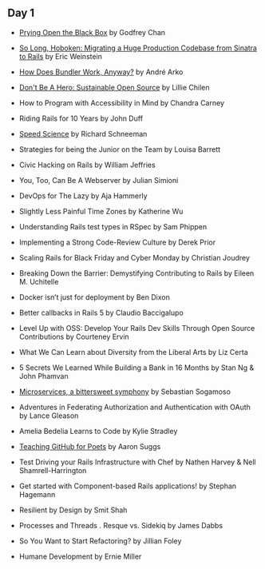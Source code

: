 ## Day 1

- [Prying Open the Black Box](https://speakerdeck.com/chancancode/prying-open-the-black-box)
  by Godfrey Chan

- [So Long, Hoboken: Migrating a Huge Production Codebase from Sinatra to Rails](https://speakerdeck.com/ericqweinstein/so-long-hoboken-migrating-from-sinatra-to-rails)
  by Eric Weinstein

- [How Does Bundler Work, Anyway?](https://speakerdeck.com/indirect/how-does-bundler-work-anyway)
  by André Arko

- [Don't Be A Hero: Sustainable Open Source](https://speakerdeck.com/lilliealbert/dont-be-a-hero-sustainable-open-source)
  by Lillie Chilen

- How to Program with Accessibility in Mind
  by Chandra Carney

- Riding Rails for 10 Years
  by John Duff

- [Speed Science](https://speakerdeck.com/schneems/speed-science)
  by Richard Schneeman

- Strategies for being the Junior on the Team
  by Louisa Barrett

- Civic Hacking on Rails
  by William Jeffries

- You, Too, Can Be A Webserver
  by Julian Simioni

- DevOps for The Lazy
  by Aja Hammerly

- Slightly Less Painful Time Zones
  by Katherine Wu

- Understanding Rails test types in RSpec
  by Sam Phippen

- Implementing a Strong Code-Review Culture
  by Derek Prior

- Scaling Rails for Black Friday and Cyber Monday
  by Christian Joudrey

- Breaking Down the Barrier: Demystifying Contributing to Rails
  by Eileen M. Uchitelle

- Docker isn’t just for deployment
  by Ben Dixon

- Better callbacks in Rails 5
  by Claudio Baccigalupo

- Level Up with OSS: Develop Your Rails Dev Skills Through Open Source Contributions
  by Courteney Ervin

- What We Can Learn about Diversity from the Liberal Arts
  by Liz Certa

- 5 Secrets We Learned While Building a Bank in 16 Months
  by Stan Ng & John Phamvan

- [Microservices, a bittersweet symphony](https://speakerdeck.com/sebasoga/microservices-a-bittersweet-symphony-railsconf-2015)
  by Sebastian Sogamoso

- Adventures in Federating Authorization and Authentication with OAuth
  by Lance Gleason

- Amelia Bedelia Learns to Code
  by Kylie Stradley

- [Teaching GitHub for Poets](https://speakerdeck.com/ktheory/teaching-github-for-poets-railsconf-2015)
  by Aaron Suggs

- Test Driving your Rails Infrastructure with Chef
  by Nathen Harvey & Nell Shamrell-Harrington

- Get started with Component-based Rails applications!
  by Stephan Hagemann

- Resilient by Design
  by Smit Shah

- Processes and Threads . Resque vs. Sidekiq
  by James Dabbs

- So You Want to Start Refactoring?
  by Jillian Foley

- Humane Development
  by Ernie Miller
